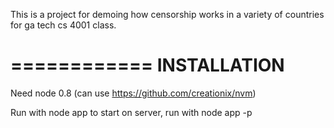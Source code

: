 This is a project for demoing how censorship works in a variety of countries for ga tech cs 4001 class.


============
INSTALLATION
============
Need node 0.8 (can use https://github.com/creationix/nvm)

Run with node app
to start on server, run with node app -p
